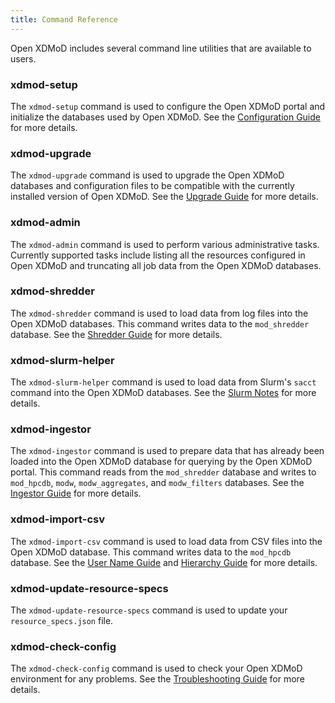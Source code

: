 ```yaml
---
title: Command Reference
---
```


Open XDMoD includes several command line utilities that are available to
users.

### xdmod-setup

The `xdmod-setup` command is used to configure the Open XDMoD portal and
initialize the databases used by Open XDMoD.  See the
[Configuration Guide](configuration.html) for more details.

### xdmod-upgrade

The `xdmod-upgrade` command is used to upgrade the Open XDMoD databases
and configuration files to be compatible with the currently installed
version of Open XDMoD.  See the [Upgrade Guide](upgrade.html) for more
details.

### xdmod-admin

The `xdmod-admin` command is used to perform various administrative
tasks.  Currently supported tasks include listing all the resources
configured in Open XDMoD and truncating all job data from the Open
XDMoD databases.

### xdmod-shredder

The `xdmod-shredder` command is used to load data from log files into
the Open XDMoD databases.  This command writes data to the
`mod_shredder` database.  See the [Shredder Guide](shredder.html) for more
details.

### xdmod-slurm-helper

The `xdmod-slurm-helper` command is used to load data from Slurm's
`sacct` command into the Open XDMoD databases.  See the
[Slurm Notes](resource-manager-slurm.html) for more details.

### xdmod-ingestor

The `xdmod-ingestor` command is used to prepare data that has already
been loaded into the Open XDMoD database for querying by the Open XDMoD
portal.  This command reads from the `mod_shredder` database and writes
to `mod_hpcdb`, `modw`, `modw_aggregates`, and `modw_filters` databases.
See the [Ingestor Guide](ingestor.html) for more details.

### xdmod-import-csv

The `xdmod-import-csv` command is used to load data from CSV files into
the Open XDMoD database.  This command writes data to the `mod_hpcdb`
database.  See the [User Name Guide](user-names.html) and
[Hierarchy Guide](hierarchy.html) for more details.

### xdmod-update-resource-specs

The `xdmod-update-resource-specs` command is used to update your
`resource_specs.json` file.

### xdmod-check-config

The `xdmod-check-config` command is used to check your Open XDMoD
environment for any problems.  See the
[Troubleshooting Guide](troubleshooting.html) for more details.
